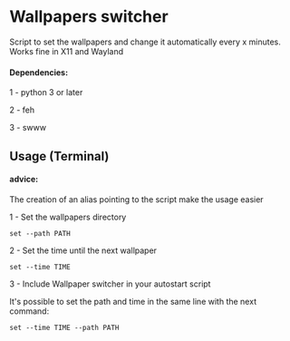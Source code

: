 # Wallpapers switcher
Script to set the wallpapers and change it automatically every x minutes. 
Works fine in X11 and Wayland

#### Dependencies:
1 - python 3 or later

2 - feh

3 - swww

## Usage (Terminal)

#### advice:
The creation of an alias pointing to the script make the usage easier

1 - Set the wallpapers directory

    set --path PATH

2 - Set the time until the next wallpaper

    set --time TIME

3 - Include Wallpaper switcher in your autostart script

It's possible to set the path and time in the same line with the next command:

    set --time TIME --path PATH
